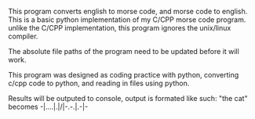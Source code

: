 This program converts english to morse code, and morse code to english.
This is a basic python implementation of my C/CPP morse code program. unlike the C/CPP implementation, this program ignores the unix/linux compiler.

The absolute file paths of the program need to be updated before it will work.

This program was designed as coding practice with python, converting c/cpp code to python, and reading in files using python. 

Results will be outputed to console, output is formated like such: "the cat" becomes -|....|.|/|-.-.|.-|-